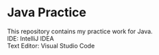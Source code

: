 # Java Practice
This repository contains my practice work for Java.\
IDE: IntelliJ IDEA\
Text Editor: Visual Studio Code
